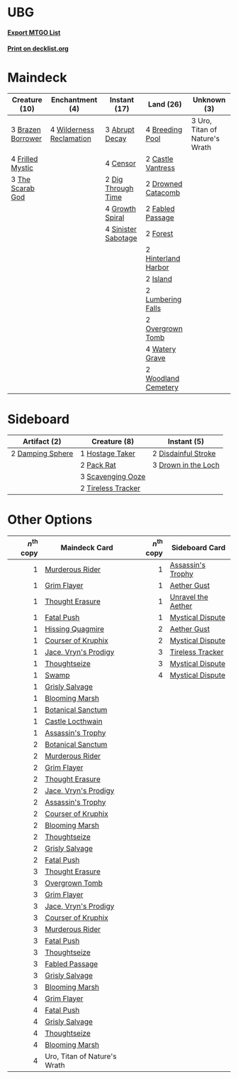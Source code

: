 # UBG

#### [Export MTGO List](../collection/UBG/UBG.txt)
#### [Print on decklist.org](http://decklist.org/?deckmain=3%09Abrupt%20Decay%0A3%09Brazen%20Borrower%0A4%09Breeding%20Pool%0A2%09Castle%20Vantress%0A4%09Censor%0A2%09Dig%20Through%20Time%0A2%09Drowned%20Catacomb%0A2%09Fabled%20Passage%0A2%09Forest%0A4%09Frilled%20Mystic%0A4%09Growth%20Spiral%0A2%09Hinterland%20Harbor%0A2%09Island%0A2%09Lumbering%20Falls%0A2%09Overgrown%20Tomb%0A4%09Sinister%20Sabotage%0A3%09The%20Scarab%20God%0A3%09Uro,%20Titan%20of%20Nature's%20Wrath%0A4%09Watery%20Grave%0A4%09Wilderness%20Reclamation%0A2%09Woodland%20Cemetery&deckside=2%09Damping%20Sphere%0A2%09Disdainful%20Stroke%0A3%09Drown%20in%20the%20Loch%0A1%09Hostage%20Taker%0A2%09Pack%20Rat%0A3%09Scavenging%20Ooze%0A2%09Tireless%20Tracker)
# Maindeck

|                                       Creature (10)                                        |                                          Enchantment (4)                                          |                                         Instant (17)                                         |                                          Land (26)                                           |         Unknown (3)          |
|--------------------------------------------------------------------------------------------|---------------------------------------------------------------------------------------------------|----------------------------------------------------------------------------------------------|----------------------------------------------------------------------------------------------|------------------------------|
|3 [Brazen Borrower](http://gatherer.wizards.com/Pages/Card/Details.aspx?multiverseid=473001)|4 [Wilderness Reclamation](http://gatherer.wizards.com/Pages/Card/Details.aspx?multiverseid=457293)|3 [Abrupt Decay](http://gatherer.wizards.com/Pages/Card/Details.aspx?multiverseid=456061)     |4 [Breeding Pool](http://gatherer.wizards.com/Pages/Card/Details.aspx?multiverseid=97088)     |3 Uro, Titan of Nature's Wrath|
|4 [Frilled Mystic](http://gatherer.wizards.com/Pages/Card/Details.aspx?multiverseid=457318) |                                                                                                   |4 [Censor](http://gatherer.wizards.com/Pages/Card/Details.aspx?multiverseid=426748)           |2 [Castle Vantress](http://gatherer.wizards.com/Pages/Card/Details.aspx?multiverseid=473204)  |                              |
|3 [The Scarab God](http://gatherer.wizards.com/Pages/Card/Details.aspx?multiverseid=430834) |                                                                                                   |2 [Dig Through Time](http://gatherer.wizards.com/Pages/Card/Details.aspx?multiverseid=386518) |2 [Drowned Catacomb](http://gatherer.wizards.com/Pages/Card/Details.aspx?multiverseid=430633) |                              |
|                                                                                            |                                                                                                   |4 [Growth Spiral](http://gatherer.wizards.com/Pages/Card/Details.aspx?multiverseid=457322)    |2 [Fabled Passage](http://gatherer.wizards.com/Pages/Card/Details.aspx?multiverseid=473206)   |                              |
|                                                                                            |                                                                                                   |4 [Sinister Sabotage](http://gatherer.wizards.com/Pages/Card/Details.aspx?multiverseid=452804)|2 [Forest](http://gatherer.wizards.com/Pages/Card/Details.aspx?multiverseid=439860)           |                              |
|                                                                                            |                                                                                                   |                                                                                              |2 [Hinterland Harbor](http://gatherer.wizards.com/Pages/Card/Details.aspx?multiverseid=443128)|                              |
|                                                                                            |                                                                                                   |                                                                                              |2 [Island](http://gatherer.wizards.com/Pages/Card/Details.aspx?multiverseid=439857)           |                              |
|                                                                                            |                                                                                                   |                                                                                              |2 [Lumbering Falls](http://gatherer.wizards.com/Pages/Card/Details.aspx?multiverseid=401943)  |                              |
|                                                                                            |                                                                                                   |                                                                                              |2 [Overgrown Tomb](http://gatherer.wizards.com/Pages/Card/Details.aspx?multiverseid=405103)   |                              |
|                                                                                            |                                                                                                   |                                                                                              |4 [Watery Grave](http://gatherer.wizards.com/Pages/Card/Details.aspx?multiverseid=405114)     |                              |
|                                                                                            |                                                                                                   |                                                                                              |2 [Woodland Cemetery](http://gatherer.wizards.com/Pages/Card/Details.aspx?multiverseid=443136)|                              |


# Sideboard

|                                       Artifact (2)                                        |                                        Creature (8)                                         |                                         Instant (5)                                          |
|-------------------------------------------------------------------------------------------|---------------------------------------------------------------------------------------------|----------------------------------------------------------------------------------------------|
|2 [Damping Sphere](http://gatherer.wizards.com/Pages/Card/Details.aspx?multiverseid=443101)|1 [Hostage Taker](http://gatherer.wizards.com/Pages/Card/Details.aspx?multiverseid=435379)   |2 [Disdainful Stroke](http://gatherer.wizards.com/Pages/Card/Details.aspx?multiverseid=420705)|
|                                                                                           |2 [Pack Rat](http://gatherer.wizards.com/Pages/Card/Details.aspx?multiverseid=253624)        |3 [Drown in the Loch](http://gatherer.wizards.com/Pages/Card/Details.aspx?multiverseid=473150)|
|                                                                                           |3 [Scavenging Ooze](http://gatherer.wizards.com/Pages/Card/Details.aspx?multiverseid=420783) |                                                                                              |
|                                                                                           |2 [Tireless Tracker](http://gatherer.wizards.com/Pages/Card/Details.aspx?multiverseid=409997)|                                                                                              |


# Other Options

|*n*<sup>th</sup> copy|                                         Maindeck Card                                         |*n*<sup>th</sup> copy|                                       Sideboard Card                                        |
|--------------------:|-----------------------------------------------------------------------------------------------|--------------------:|---------------------------------------------------------------------------------------------|
|                    1|[Murderous Rider](http://gatherer.wizards.com/Pages/Card/Details.aspx?multiverseid=473059)     |                    1|[Assassin's Trophy](http://gatherer.wizards.com/Pages/Card/Details.aspx?multiverseid=452902) |
|                    1|[Grim Flayer](http://gatherer.wizards.com/Pages/Card/Details.aspx?multiverseid=414489)         |                    1|[Aether Gust](http://gatherer.wizards.com/Pages/Card/Details.aspx?multiverseid=466796)       |
|                    1|[Thought Erasure](http://gatherer.wizards.com/Pages/Card/Details.aspx?multiverseid=452956)     |                    1|[Unravel the Aether](http://gatherer.wizards.com/Pages/Card/Details.aspx?multiverseid=378515)|
|                    1|[Fatal Push](http://gatherer.wizards.com/Pages/Card/Details.aspx?multiverseid=423724)          |                    1|[Mystical Dispute](http://gatherer.wizards.com/Pages/Card/Details.aspx?multiverseid=473020)  |
|                    1|[Hissing Quagmire](http://gatherer.wizards.com/Pages/Card/Details.aspx?multiverseid=407681)    |                    2|[Aether Gust](http://gatherer.wizards.com/Pages/Card/Details.aspx?multiverseid=466796)       |
|                    1|[Courser of Kruphix](http://gatherer.wizards.com/Pages/Card/Details.aspx?multiverseid=442153)  |                    2|[Mystical Dispute](http://gatherer.wizards.com/Pages/Card/Details.aspx?multiverseid=473020)  |
|                    1|[Jace, Vryn's Prodigy](http://gatherer.wizards.com/Pages/Card/Details.aspx?multiverseid=398434)|                    3|[Tireless Tracker](http://gatherer.wizards.com/Pages/Card/Details.aspx?multiverseid=409997)  |
|                    1|[Thoughtseize](http://gatherer.wizards.com/Pages/Card/Details.aspx?multiverseid=438676)        |                    3|[Mystical Dispute](http://gatherer.wizards.com/Pages/Card/Details.aspx?multiverseid=473020)  |
|                    1|[Swamp](http://gatherer.wizards.com/Pages/Card/Details.aspx?multiverseid=439858)               |                    4|[Mystical Dispute](http://gatherer.wizards.com/Pages/Card/Details.aspx?multiverseid=473020)  |
|                    1|[Grisly Salvage](http://gatherer.wizards.com/Pages/Card/Details.aspx?multiverseid=405253)      |                     |                                                                                             |
|                    1|[Blooming Marsh](http://gatherer.wizards.com/Pages/Card/Details.aspx?multiverseid=417816)      |                     |                                                                                             |
|                    1|[Botanical Sanctum](http://gatherer.wizards.com/Pages/Card/Details.aspx?multiverseid=417817)   |                     |                                                                                             |
|                    1|[Castle Locthwain](http://gatherer.wizards.com/Pages/Card/Details.aspx?multiverseid=473203)    |                     |                                                                                             |
|                    1|[Assassin's Trophy](http://gatherer.wizards.com/Pages/Card/Details.aspx?multiverseid=452902)   |                     |                                                                                             |
|                    2|[Botanical Sanctum](http://gatherer.wizards.com/Pages/Card/Details.aspx?multiverseid=417817)   |                     |                                                                                             |
|                    2|[Murderous Rider](http://gatherer.wizards.com/Pages/Card/Details.aspx?multiverseid=473059)     |                     |                                                                                             |
|                    2|[Grim Flayer](http://gatherer.wizards.com/Pages/Card/Details.aspx?multiverseid=414489)         |                     |                                                                                             |
|                    2|[Thought Erasure](http://gatherer.wizards.com/Pages/Card/Details.aspx?multiverseid=452956)     |                     |                                                                                             |
|                    2|[Jace, Vryn's Prodigy](http://gatherer.wizards.com/Pages/Card/Details.aspx?multiverseid=398434)|                     |                                                                                             |
|                    2|[Assassin's Trophy](http://gatherer.wizards.com/Pages/Card/Details.aspx?multiverseid=452902)   |                     |                                                                                             |
|                    2|[Courser of Kruphix](http://gatherer.wizards.com/Pages/Card/Details.aspx?multiverseid=442153)  |                     |                                                                                             |
|                    2|[Blooming Marsh](http://gatherer.wizards.com/Pages/Card/Details.aspx?multiverseid=417816)      |                     |                                                                                             |
|                    2|[Thoughtseize](http://gatherer.wizards.com/Pages/Card/Details.aspx?multiverseid=438676)        |                     |                                                                                             |
|                    2|[Grisly Salvage](http://gatherer.wizards.com/Pages/Card/Details.aspx?multiverseid=405253)      |                     |                                                                                             |
|                    2|[Fatal Push](http://gatherer.wizards.com/Pages/Card/Details.aspx?multiverseid=423724)          |                     |                                                                                             |
|                    3|[Thought Erasure](http://gatherer.wizards.com/Pages/Card/Details.aspx?multiverseid=452956)     |                     |                                                                                             |
|                    3|[Overgrown Tomb](http://gatherer.wizards.com/Pages/Card/Details.aspx?multiverseid=405103)      |                     |                                                                                             |
|                    3|[Grim Flayer](http://gatherer.wizards.com/Pages/Card/Details.aspx?multiverseid=414489)         |                     |                                                                                             |
|                    3|[Jace, Vryn's Prodigy](http://gatherer.wizards.com/Pages/Card/Details.aspx?multiverseid=398434)|                     |                                                                                             |
|                    3|[Courser of Kruphix](http://gatherer.wizards.com/Pages/Card/Details.aspx?multiverseid=442153)  |                     |                                                                                             |
|                    3|[Murderous Rider](http://gatherer.wizards.com/Pages/Card/Details.aspx?multiverseid=473059)     |                     |                                                                                             |
|                    3|[Fatal Push](http://gatherer.wizards.com/Pages/Card/Details.aspx?multiverseid=423724)          |                     |                                                                                             |
|                    3|[Thoughtseize](http://gatherer.wizards.com/Pages/Card/Details.aspx?multiverseid=438676)        |                     |                                                                                             |
|                    3|[Fabled Passage](http://gatherer.wizards.com/Pages/Card/Details.aspx?multiverseid=473206)      |                     |                                                                                             |
|                    3|[Grisly Salvage](http://gatherer.wizards.com/Pages/Card/Details.aspx?multiverseid=405253)      |                     |                                                                                             |
|                    3|[Blooming Marsh](http://gatherer.wizards.com/Pages/Card/Details.aspx?multiverseid=417816)      |                     |                                                                                             |
|                    4|[Grim Flayer](http://gatherer.wizards.com/Pages/Card/Details.aspx?multiverseid=414489)         |                     |                                                                                             |
|                    4|[Fatal Push](http://gatherer.wizards.com/Pages/Card/Details.aspx?multiverseid=423724)          |                     |                                                                                             |
|                    4|[Grisly Salvage](http://gatherer.wizards.com/Pages/Card/Details.aspx?multiverseid=405253)      |                     |                                                                                             |
|                    4|[Thoughtseize](http://gatherer.wizards.com/Pages/Card/Details.aspx?multiverseid=438676)        |                     |                                                                                             |
|                    4|[Blooming Marsh](http://gatherer.wizards.com/Pages/Card/Details.aspx?multiverseid=417816)      |                     |                                                                                             |
|                    4|Uro, Titan of Nature's Wrath                                                                   |                     |                                                                                             |

